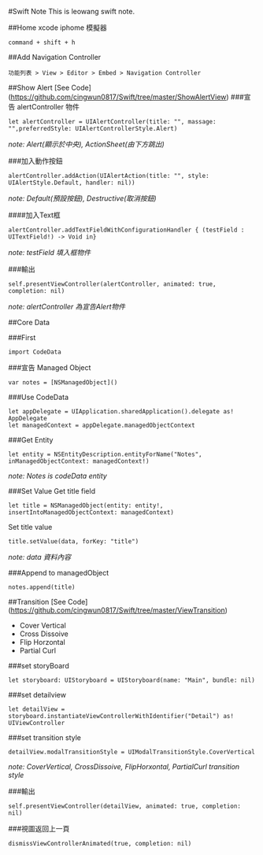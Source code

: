 #Swift Note
This is leowang swift note.

##Home
xcode iphome 模擬器

	command + shift + h
	
##Add Navigation Controller

	功能列表 > View > Editor > Embed > Navigation Controller
	
##Show Alert
[See Code] (https://github.com/cingwun0817/Swift/tree/master/ShowAlertView)
###宣告 alertController 物件

	let alertController = UIAlertController(title: "", massage: "",preferredStyle: UIAlertControllerStyle.Alert)

*note: Alert(顯示於中央),  ActionSheet(由下方跳出)*

###加入動作按鈕

	alertController.addAction(UIAlertAction(title: "", style: UIAlertStyle.Default, handler: nil))

*note: Default(預設按鈕), Destructive(取消按鈕)*

####加入Text框

	alertController.addTextFieldWithConfigurationHandler { (testField : UITextField!) -> Void in}

*note: testField 填入框物件*

###輸出

	self.presentViewController(alertController, animated: true, completion: nil)

*note: alertController 為宣告Alert物件*

##Core Data

###First

	import CodeData

###宣告 Managed Object
	
	var notes = [NSManagedObject]()

###Use CodeData

	let appDelegate = UIApplication.sharedApplication().delegate as! AppDelegate
    let managedContext = appDelegate.managedObjectContext

###Get Entity

	let entity = NSEntityDescription.entityForName("Notes", inManagedObjectContext: managedContext!)

*note: Notes is codeData entity* 

###Set Value
Get title field

	let title = NSManagedObject(entity: entity!, insertIntoManagedObjectContext: managedContext)

Set title value

	title.setValue(data, forKey: "title")

*note: data 資料內容*

###Append to managedObject

	notes.append(title)
	
##Transition
[See Code] (https://github.com/cingwun0817/Swift/tree/master/ViewTransition)

* Cover Vertical
* Cross Dissoive
* Flip Horzontal
* Partial Curl

###set storyBoard

	let storyboard: UIStoryboard = UIStoryboard(name: "Main", bundle: nil)

###set detailview

	let detailView = storyboard.instantiateViewControllerWithIdentifier("Detail") as! UIViewController
	
###set transition style

	detailView.modalTransitionStyle = UIModalTransitionStyle.CoverVertical

*note: CoverVertical, CrossDissoive, FlipHorxontal, PartialCurl transition style*

###輸出

	self.presentViewController(detailView, animated: true, completion: nil)
	
###視圖返回上一頁

	dismissViewControllerAnimated(true, completion: nil)


